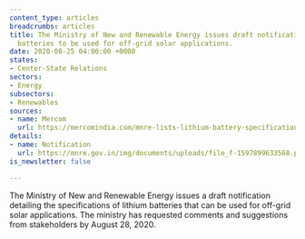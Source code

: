 ```yaml
---
content_type: articles
breadcrumbs: articles
title: The Ministry of New and Renewable Energy issues draft notification for lithium
  batteries to be used for off-grid solar applications.
date: 2020-08-25 04:00:00 +0000
states:
- Center-State Relations
sectors:
- Energy
subsectors:
- Renewables
sources:
- name: Mercom
  url: https://mercomindia.com/mnre-lists-lithium-battery-specifications/
details:
- name: Notification
  url: https://mnre.gov.in/img/documents/uploads/file_f-1597899633568.pdf
is_newsletter: false

---
```

The Ministry of New and Renewable Energy issues a draft notification detailing the specifications of lithium batteries that can be used for off-grid solar applications. The ministry has requested comments and suggestions from stakeholders by August 28, 2020.
